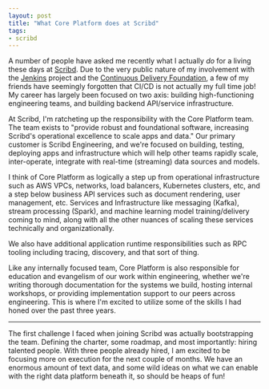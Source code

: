 ```yaml
---
layout: post
title: "What Core Platform does at Scribd"
tags:
- scribd
---
```


A number of people have asked me recently what I actually _do_ for a living
these days at [Scribd](https://scribd.com). Due to the very public nature of my
involvement with the [Jenkins](https://jenkins.io/) project and the [Continuous
Delivery Foundation](https://cd.foundation), a few of my friends have seemingly
forgotten that CI/CD is not actually my full time job! My career has largely
been focused on two axis: building high-functioning engineering teams, and
building backend API/service infrastructure.

At Scribd, I'm ratcheting up the responsibility with the Core Platform
team. The team exists to "provide robust and foundational software,
increasing Scribd's operational excellence to scale apps and data." Our primary
customer is Scribd Engineering, and we're focused on building, testing,
deploying apps and infrastructure which will help other teams rapidly scale,
inter-operate, integrate with real-time (streaming) data sources and models.

I think of Core Platform as logically a step up from operational infrastructure
such as AWS VPCs, networks, load balancers, Kubernetes clusters, etc, and a
step below business API services such as document rendering, user management,
etc. Services and Infrastructure like messaging (Kafka), stream processing
(Spark), and machine learning model training/delivery coming to mind, along
with all the other nuances of scaling these services technically and
organizationally.

We also have additional application runtime responsibilities such as RPC
tooling including tracing, discovery, and that sort of thing.

Like any internally focused team, Core Platform is also responsible for
education and evangelism of our work within engineering, whether we're writing
thorough documentation for the systems we build, hosting internal workshops,
or providing implementation support to our peers across engineering.
This is where I'm excited to utilize some of the skills I had honed over the
past three years.

---

The first challenge I faced when joining Scribd was actually bootstrapping the
team. Defining the charter, some roadmap, and most importantly: hiring talented
people. With three people already hired, I am excited to be focusing more on
execution for the next couple of months. We have an enormous amount of text
data, and some wild ideas on what we can enable with the right data platform
beneath it, so should be heaps of fun!
